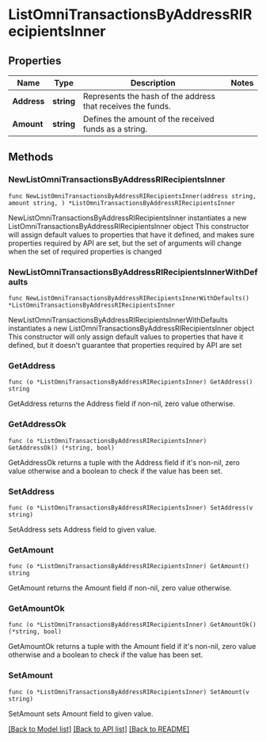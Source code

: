 # ListOmniTransactionsByAddressRIRecipientsInner

## Properties

Name | Type | Description | Notes
------------ | ------------- | ------------- | -------------
**Address** | **string** | Represents the hash of the address that receives the funds. | 
**Amount** | **string** | Defines the amount of the received funds as a string. | 

## Methods

### NewListOmniTransactionsByAddressRIRecipientsInner

`func NewListOmniTransactionsByAddressRIRecipientsInner(address string, amount string, ) *ListOmniTransactionsByAddressRIRecipientsInner`

NewListOmniTransactionsByAddressRIRecipientsInner instantiates a new ListOmniTransactionsByAddressRIRecipientsInner object
This constructor will assign default values to properties that have it defined,
and makes sure properties required by API are set, but the set of arguments
will change when the set of required properties is changed

### NewListOmniTransactionsByAddressRIRecipientsInnerWithDefaults

`func NewListOmniTransactionsByAddressRIRecipientsInnerWithDefaults() *ListOmniTransactionsByAddressRIRecipientsInner`

NewListOmniTransactionsByAddressRIRecipientsInnerWithDefaults instantiates a new ListOmniTransactionsByAddressRIRecipientsInner object
This constructor will only assign default values to properties that have it defined,
but it doesn't guarantee that properties required by API are set

### GetAddress

`func (o *ListOmniTransactionsByAddressRIRecipientsInner) GetAddress() string`

GetAddress returns the Address field if non-nil, zero value otherwise.

### GetAddressOk

`func (o *ListOmniTransactionsByAddressRIRecipientsInner) GetAddressOk() (*string, bool)`

GetAddressOk returns a tuple with the Address field if it's non-nil, zero value otherwise
and a boolean to check if the value has been set.

### SetAddress

`func (o *ListOmniTransactionsByAddressRIRecipientsInner) SetAddress(v string)`

SetAddress sets Address field to given value.


### GetAmount

`func (o *ListOmniTransactionsByAddressRIRecipientsInner) GetAmount() string`

GetAmount returns the Amount field if non-nil, zero value otherwise.

### GetAmountOk

`func (o *ListOmniTransactionsByAddressRIRecipientsInner) GetAmountOk() (*string, bool)`

GetAmountOk returns a tuple with the Amount field if it's non-nil, zero value otherwise
and a boolean to check if the value has been set.

### SetAmount

`func (o *ListOmniTransactionsByAddressRIRecipientsInner) SetAmount(v string)`

SetAmount sets Amount field to given value.



[[Back to Model list]](../README.md#documentation-for-models) [[Back to API list]](../README.md#documentation-for-api-endpoints) [[Back to README]](../README.md)


